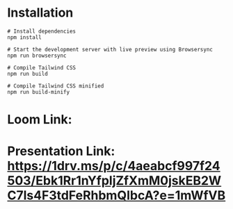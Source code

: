 # Installation

```
# Install dependencies
npm install

# Start the development server with live preview using Browsersync
npm run browsersync

# Compile Tailwind CSS
npm run build

# Compile Tailwind CSS minified
npm run build-minify

```

# Loom Link: 

# Presentation Link: https://1drv.ms/p/c/4aeabcf997f24503/Ebk1Rr1nYfpIjZfXmM0jskEB2WC7ls4F3tdFeRhbmQIbcA?e=1mWfVB
